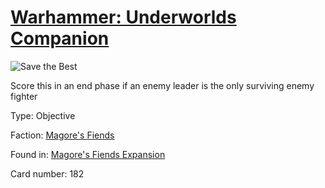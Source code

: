 # [Warhammer: Underworlds Companion](https://guidokessels.github.io/wh-underworlds)

  

![Save the Best](https://warhammerunderworlds.com/wp-content/uploads/sites/6/2018/03/182_ENG.png)

Score this in an end phase if an enemy leader is the only surviving enemy fighter

Type: Objective

Faction: [Magore's Fiends](https://guidokessels.github.io/wh-underworlds/factions/magores-fiends)

Found in: [Magore's Fiends Expansion](https://guidokessels.github.io/wh-underworlds/locations/magores-fiends-expansion)

Card number: 182
